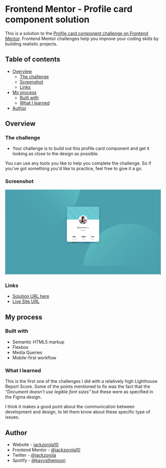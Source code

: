 # Frontend Mentor - Profile card component solution

This is a solution to the [Profile card component challenge on Frontend Mentor](https://www.frontendmentor.io/challenges/profile-card-component-cfArpWshJ). Frontend Mentor challenges help you improve your coding skills by building realistic projects. 

## Table of contents

- [Overview](#overview)
  - [The challenge](#the-challenge)
  - [Screenshot](#screenshot)
  - [Links](#links)
- [My process](#my-process)
  - [Built with](#built-with)
  - [What I learned](#what-i-learned)
- [Author](#author)


## Overview

### The challenge

- Your challenge is to build out this profile card component and get it looking as close to the design as possible.

You can use any tools you like to help you complete the challenge. So if you've got something you'd like to practice, feel free to give it a go.

### Screenshot

![](./screenshotReference.png)

### Links

- [Solution URL here](https://github.com/jackzorola10/profile-card-component-main)
- [Live Site URL](https://jackzorola10.github.io/profile-card-component-main/)

## My process

### Built with

- Semantic HTML5 markup
- Flexbox
- Media Queries
- Mobile-first workflow

### What I learned

This is the first one of the challenges I did with a relatively high Lighthouse Report Score. Some of the points mentioned to fix was the fact that the _"Document doesn't use legible font sizes"_ but these were as specified in the Figma design. 

I think it makes a good point about the communication between development and design, to let them know about these specific type of issues. 

## Author

- Website - [jackzorola10](https://github.com/jackzorola10)
- Frontend Mentor - [@jackzorola10](https://www.frontendmentor.io/profile/jackzorola10)
- Twitter - [@jackzorola](https://www.twitter.com/jackzorola)
- Spotify - [@kayvsthemoon](https://open.spotify.com/artist/1lPbVyRwZyaT3O1JeDRyTY)

